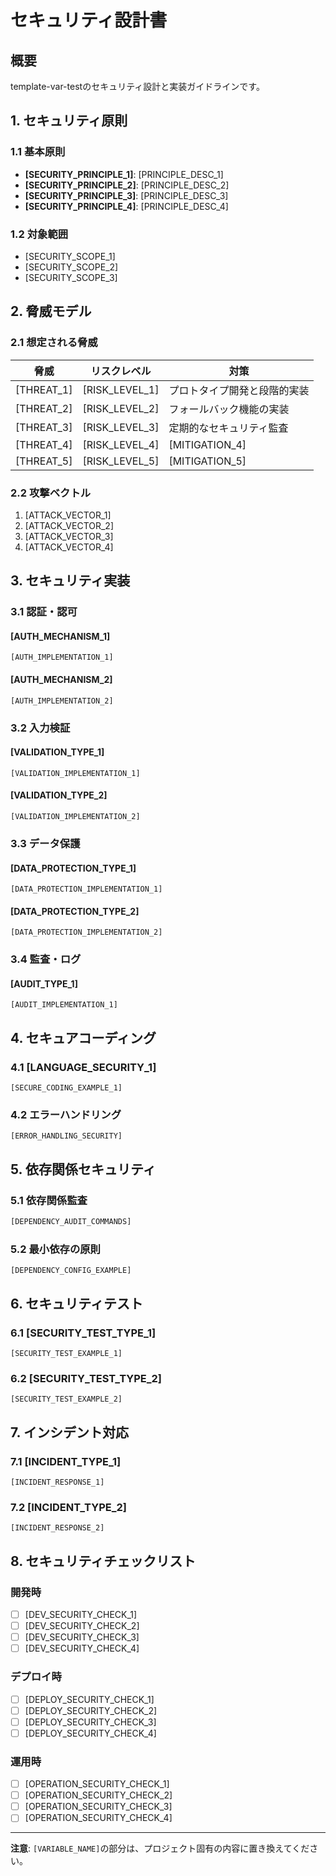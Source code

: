 # セキュリティ設計書

## 概要

template-var-testのセキュリティ設計と実装ガイドラインです。

## 1. セキュリティ原則

### 1.1 基本原則
- **[SECURITY_PRINCIPLE_1]**: [PRINCIPLE_DESC_1]
- **[SECURITY_PRINCIPLE_2]**: [PRINCIPLE_DESC_2]
- **[SECURITY_PRINCIPLE_3]**: [PRINCIPLE_DESC_3]
- **[SECURITY_PRINCIPLE_4]**: [PRINCIPLE_DESC_4]

### 1.2 対象範囲
- [SECURITY_SCOPE_1]
- [SECURITY_SCOPE_2]
- [SECURITY_SCOPE_3]

## 2. 脅威モデル

### 2.1 想定される脅威

| 脅威 | リスクレベル | 対策 |
|------|------------|------|
| [THREAT_1] | [RISK_LEVEL_1] | プロトタイプ開発と段階的実装 |
| [THREAT_2] | [RISK_LEVEL_2] | フォールバック機能の実装 |
| [THREAT_3] | [RISK_LEVEL_3] | 定期的なセキュリティ監査 |
| [THREAT_4] | [RISK_LEVEL_4] | [MITIGATION_4] |
| [THREAT_5] | [RISK_LEVEL_5] | [MITIGATION_5] |

### 2.2 攻撃ベクトル
1. [ATTACK_VECTOR_1]
2. [ATTACK_VECTOR_2]
3. [ATTACK_VECTOR_3]
4. [ATTACK_VECTOR_4]

## 3. セキュリティ実装

### 3.1 認証・認可

#### [AUTH_MECHANISM_1]
```[AUTH_LANGUAGE_1]
[AUTH_IMPLEMENTATION_1]
```

#### [AUTH_MECHANISM_2]
```[AUTH_LANGUAGE_2]
[AUTH_IMPLEMENTATION_2]
```

### 3.2 入力検証

#### [VALIDATION_TYPE_1]
```[VALIDATION_LANGUAGE_1]
[VALIDATION_IMPLEMENTATION_1]
```

#### [VALIDATION_TYPE_2]
```[VALIDATION_LANGUAGE_2]
[VALIDATION_IMPLEMENTATION_2]
```

### 3.3 データ保護

#### [DATA_PROTECTION_TYPE_1]
```[DATA_PROTECTION_LANGUAGE_1]
[DATA_PROTECTION_IMPLEMENTATION_1]
```

#### [DATA_PROTECTION_TYPE_2]
```[DATA_PROTECTION_LANGUAGE_2]
[DATA_PROTECTION_IMPLEMENTATION_2]
```

### 3.4 監査・ログ

#### [AUDIT_TYPE_1]
```[AUDIT_LANGUAGE_1]
[AUDIT_IMPLEMENTATION_1]
```

## 4. セキュアコーディング

### 4.1 [LANGUAGE_SECURITY_1]

```[LANGUAGE_1]
[SECURE_CODING_EXAMPLE_1]
```

### 4.2 エラーハンドリング

```[LANGUAGE_1]
[ERROR_HANDLING_SECURITY]
```

## 5. 依存関係セキュリティ

### 5.1 依存関係監査

```bash
[DEPENDENCY_AUDIT_COMMANDS]
```

### 5.2 最小依存の原則

```[DEPENDENCY_CONFIG_FORMAT]
[DEPENDENCY_CONFIG_EXAMPLE]
```

## 6. セキュリティテスト

### 6.1 [SECURITY_TEST_TYPE_1]

```[TEST_LANGUAGE]
[SECURITY_TEST_EXAMPLE_1]
```

### 6.2 [SECURITY_TEST_TYPE_2]

```[TEST_LANGUAGE]
[SECURITY_TEST_EXAMPLE_2]
```

## 7. インシデント対応

### 7.1 [INCIDENT_TYPE_1]

```[INCIDENT_LANGUAGE_1]
[INCIDENT_RESPONSE_1]
```

### 7.2 [INCIDENT_TYPE_2]

```[INCIDENT_LANGUAGE_2]
[INCIDENT_RESPONSE_2]
```

## 8. セキュリティチェックリスト

### 開発時
- [ ] [DEV_SECURITY_CHECK_1]
- [ ] [DEV_SECURITY_CHECK_2]
- [ ] [DEV_SECURITY_CHECK_3]
- [ ] [DEV_SECURITY_CHECK_4]

### デプロイ時
- [ ] [DEPLOY_SECURITY_CHECK_1]
- [ ] [DEPLOY_SECURITY_CHECK_2]
- [ ] [DEPLOY_SECURITY_CHECK_3]
- [ ] [DEPLOY_SECURITY_CHECK_4]

### 運用時
- [ ] [OPERATION_SECURITY_CHECK_1]
- [ ] [OPERATION_SECURITY_CHECK_2]
- [ ] [OPERATION_SECURITY_CHECK_3]
- [ ] [OPERATION_SECURITY_CHECK_4]

---

**注意**: `[VARIABLE_NAME]`の部分は、プロジェクト固有の内容に置き換えてください。